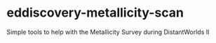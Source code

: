 # eddiscovery-metallicity-scan
Simple tools to help with the Metallicity Survey during DistantWorlds II
